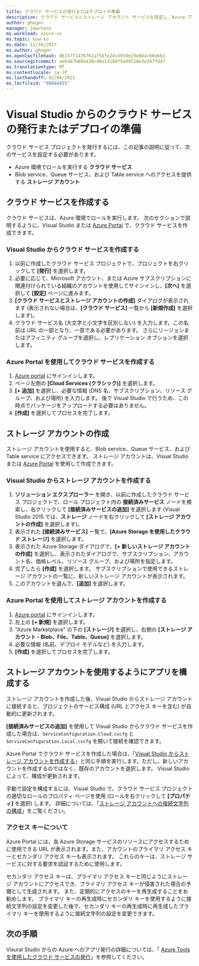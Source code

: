 ```yaml
---
title: クラウド サービスの発行またはデプロイの準備
description: クラウド サービスとストレージ アカウント サービスを設定し、Azure アプリケーションを構成する手順を説明します。
author: ghogen
manager: jmartens
ms.workload: azure-vs
ms.topic: how-to
ms.date: 11/10/2017
ms.author: ghogen
ms.openlocfilehash: 06157f1476762af5bfe24ce950e29e80ac60e6b1
ms.sourcegitcommit: ae6d47b09a439cd0e13180f5e89510e3e347fd47
ms.translationtype: MT
ms.contentlocale: ja-JP
ms.lasthandoff: 02/08/2021
ms.locfileid: "99844425"
---
```

# <a name="prepare-to-publish-or-deploy-a-cloud-service-from-visual-studio"></a>Visual Studio からのクラウド サービスの発行またはデプロイの準備

クラウド サービス プロジェクトを発行するには、この記事の説明に従って、次のサービスを設定する必要があります。

* Azure 環境でロールを実行する **クラウド サービス**
* Blob service、Queue サービス、および Table service へのアクセスを提供する **ストレージ アカウント**

## <a name="create-a-cloud-service"></a>クラウド サービスを作成する

クラウド サービスは、Azure 環境でロールを実行します。 次のセクションで説明するように、Visual Studio または [Azure Portal](https://portal.azure.com/) で、クラウド サービスを作成できます。

### <a name="create-a-cloud-service-from-visual-studio"></a>Visual Studio からクラウド サービスを作成する

1. 以前に作成したクラウド サービス プロジェクトで、プロジェクトを右クリックして **[発行]** を選択します。
1. 必要に応じて、Microsoft アカウント、または Azure サブスクリプションに関連付けられている組織のアカウントを使用してサインインし、**[次へ]** を選択して **[設定]** ページに進みます。
1. **[クラウド サービスとストレージ アカウントの作成]** ダイアログが表示されます (表示されない場合は、**[クラウド サービス]** 一覧から **[新規作成]** を選択します)。
1. クラウド サービス名 (大文字と小文字を区別しない) を入力します。この名前は URL の一部となり、一意である必要があります。 さらにリージョンまたはアフィニティ グループを選択し、レプリケーション オプションを選択します。

### <a name="create-a-cloud-service-through-the-azure-portal"></a>Azure Portal を使用してクラウド サービスを作成する

1. [Azure portal](https://portal.azure.com/) にサインインします。
1. ページ左側の **[Cloud Services (クラシック)]** を選択します。
1. **[+ 追加]** を選択し、必要な情報 (DNS 名、サブスクリプション、リソース グループ、および場所) を入力します。 後で Visual Studio で行うため、この時点でパッケージをアップロードする必要はありません。
1. **[作成]** を選択してプロセスを完了します。

## <a name="create-a-storage-account"></a>ストレージ アカウントの作成

ストレージ アカウントを使用すると、Blob service、Queue サービス、および Table service にアクセスできます。 ストレージ アカウントは、Visual Studio または [Azure Portal](https://portal.azure.com/) を使用して作成できます。

### <a name="create-a-storage-account-from-visual-studio"></a>Visual Studio からストレージ アカウントを作成する

1. **ソリューション エクスプローラー** を開き、以前に作成したクラウド サービス プロジェクトで、ロール プロジェクト内の **接続済みサービス** ノードを検索し、右クリックして **[接続済みサービスの追加]** を選択します (Visual Studio 2015 では、**ストレージ** ノードを右クリックして **[ストレージ アカウントの作成]** を選択します)。
1. 表示された **[接続済みサービス]** 一覧で、**[Azure Storage を使用したクラウド ストレージ]** を選択します。
1. 表示された Azure Storage ダイアログで、**[+ 新しいストレージ アカウントの作成]** を選択し、表示されたダイアログで、サブスクリプション、アカウント名、価格レベル、リソース グループ、および場所を指定します。
1. 完了したら **[作成]** を選択します。 サブスクリプションで使用できるストレージ アカウントの一覧に、新しいストレージ アカウントが表示されます。
1. このアカウントを選んで、**[追加]** を選択します。

### <a name="create-a-storage-account-through-the-azure-portal"></a>Azure Portal を使用してストレージ アカウントを作成する

1. [Azure portal](https://portal.azure.com/) にサインインします。
1. 左上の **[+ 新規]** を選択します。
1. "Azure Marketplace" の下の **[ストレージ]** を選択し、右側の **[ストレージ アカウント - Blob、File、Table、Queue]** を選択します。
1. 必要な情報 (名前、デプロイ モデルなど) を入力します。
1. **[作成]** を選択してプロセスを完了します。

## <a name="configure-your-app-to-use-the-storage-account"></a>ストレージ アカウントを使用するようにアプリを構成する

ストレージ アカウントを作成した後、Visual Studio からストレージ アカウントに接続すると、プロジェクトのサービス構成 (URL とアクセス キーを含む) が自動的に更新されます。

**[接続済みサービスの追加]** を使用して Visual Studio からクラウド サービスを作成した場合は、`ServiceConfiguration.Cloud.cscfg` と `ServiceConfiguration.Local.cscfg` を開いて接続を確認できます。

Azure Portal でクラウド サービスを作成した場合は、「[Visual Studio からストレージ アカウントを作成する](#create-a-storage-account-from-visual-studio)」と同じ手順を実行します。ただし、新しいアカウントを作成するのではなく、既存のアカウントを選択します。 Visual Studio によって、構成が更新されます。

手動で設定を構成するには、Visual Studio で、クラウド サービス プロジェクトの適切なロールのプロパティ ページを使用 (ロールを右クリックして **[プロパティ]** を選択) します。 詳細については、「[ストレージ アカウントへの接続文字列の構成](vs-azure-tools-multiple-services-project-configurations.md#configuring-a-connection-string-for-a-storage-account)」をご覧ください。

### <a name="about-access-keys"></a>アクセス キーについて

Azure Portal には、各 Azure Storage サービスのリソースにアクセスするために使用できる URL が表示されます。また、アカウントのプライマリ アクセス キーとセカンダリ アクセス キーも表示されます。 これらのキーは、ストレージ サービスに対する要求を認証するために使用します。

セカンダリ アクセス キーは、プライマリ アクセス キーと同じようにストレージ アカウントにアクセスでき、プライマリ アクセス キーが侵害された場合の予備として生成されます。 また、定期的にアクセスのキーを再生成することをお勧めします。 プライマリ キーの再生成時にセカンダリ キーを使用するように接続文字列の設定を変更した後で、セカンダリ キーの再生成時に再生成したプライマリ キーを使用するように接続文字列の設定を変更できます。

## <a name="next-steps"></a>次の手順

Visural Studio からの Azure へのアプリ発行の詳細については、「 [Azure Tools を使用したクラウド サービスの発行](vs-azure-tools-publishing-a-cloud-service.md)」を参照してください。
